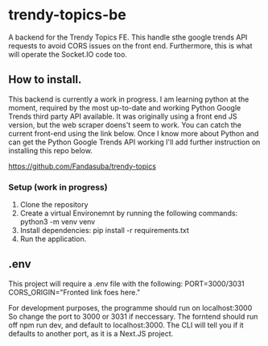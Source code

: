 # trendy-topics-be

A backend for the Trendy Topics FE. This handle sthe google trends API requests to avoid CORS issues on the front end. Furthermore, this is what will operate the Socket.IO code too.


## How to install.

This backend is currently a work in progress. I am learning python at the moment, required by the most up-to-date and working Python Google Trends third party API available. It was originally using a front end JS version, but the web scraper doens't seem to work. You can catch the current front-end using the link below. Once I know more about Python and can get the Python Google Trends API working I'll add further instruction on installing this repo below.

https://github.com/Fandasuba/trendy-topics

### Setup (work in progress)
1. Clone the repository
2. Create a virtual Environemnt by running the following commands: python3 -m venv venv
3. Install dependencies: pip install -r requirements.txt
4. Run the application.



## .env

This project will require a .env file with the following:
PORT=3000/3031
CORS_ORIGIN="Fronted link foes here."

For development purposes, the programme should run on localhost:3000 So change the port to 3000 or 3031 if neccessary. The forntend should run off npm run dev, and default to localhost:3000. The CLI will tell you if it defaults to another port, as it is a Next.JS project.


